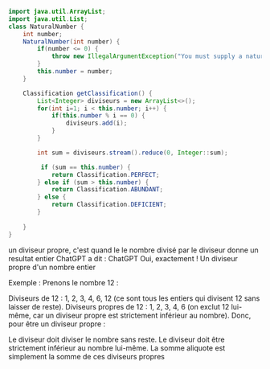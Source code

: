 ```java
import java.util.ArrayList;
import java.util.List;
class NaturalNumber {
    int number;
    NaturalNumber(int number) {
        if(number <= 0) {
            throw new IllegalArgumentException("You must supply a natural number (positive integer)");
        }
        this.number = number;
    }

    Classification getClassification() {
        List<Integer> diviseurs = new ArrayList<>();
        for(int i=1; i < this.number; i++) {
            if(this.number % i == 0) {   
                diviseurs.add(i);
            }
        }

        int sum = diviseurs.stream().reduce(0, Integer::sum);

         if (sum == this.number) {
            return Classification.PERFECT;
        } else if (sum > this.number) {
            return Classification.ABUNDANT;
        } else {
            return Classification.DEFICIENT;
        }
        
    }
}
```

un diviseur propre, c'est quand le le nombre divisé par le diviseur donne un resultat entier
ChatGPT a dit :
ChatGPT
Oui, exactement ! Un diviseur propre d'un nombre entier 

Exemple :
Prenons le nombre 12 :

Diviseurs de 12 : 1, 2, 3, 4, 6, 12 (ce sont tous les entiers qui divisent 12 sans laisser de reste).
Diviseurs propres de 12 : 1, 2, 3, 4, 6 (on exclut 12 lui-même, car un diviseur propre est strictement inférieur au nombre).
Donc, pour être un diviseur propre :

Le diviseur doit diviser le nombre sans reste.
Le diviseur doit être strictement inférieur au nombre lui-même.
La somme aliquote est simplement la somme de ces diviseurs propres

